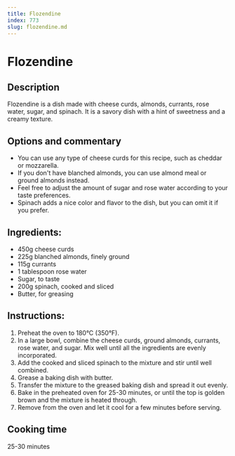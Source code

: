 ```yaml
---
title: Flozendine
index: 773
slug: flozendine.md
---
```


# Flozendine

## Description
Flozendine is a dish made with cheese curds, almonds, currants, rose water, sugar, and spinach. It is a savory dish with a hint of sweetness and a creamy texture.

## Options and commentary
- You can use any type of cheese curds for this recipe, such as cheddar or mozzarella.
- If you don't have blanched almonds, you can use almond meal or ground almonds instead.
- Feel free to adjust the amount of sugar and rose water according to your taste preferences.
- Spinach adds a nice color and flavor to the dish, but you can omit it if you prefer.

## Ingredients:
- 450g cheese curds
- 225g blanched almonds, finely ground
- 115g currants
- 1 tablespoon rose water
- Sugar, to taste
- 200g spinach, cooked and sliced
- Butter, for greasing

## Instructions:
1. Preheat the oven to 180°C (350°F).
2. In a large bowl, combine the cheese curds, ground almonds, currants, rose water, and sugar. Mix well until all the ingredients are evenly incorporated.
3. Add the cooked and sliced spinach to the mixture and stir until well combined.
4. Grease a baking dish with butter.
5. Transfer the mixture to the greased baking dish and spread it out evenly.
6. Bake in the preheated oven for 25-30 minutes, or until the top is golden brown and the mixture is heated through.
7. Remove from the oven and let it cool for a few minutes before serving.

## Cooking time
25-30 minutes